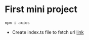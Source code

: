 # First mini project

`npm i axios`

- Create index.ts file to fetch url [link]( https://jsonplaceholder.typicode.com/todos/1)
